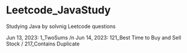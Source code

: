# Leetcode_JavaStudy

Studying Java by solvnig Leetcode questions

Jun 13, 2023: 1_TwoSums
/n Jun 14, 2023: 121_Best Time to Buy and Sell Stock / 217_Contains Duplicate
